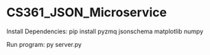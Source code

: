 # CS361_JSON_Microservice

Install Dependencies:
pip install pyzmq jsonschema matplotlib numpy

Run program:
py server.py